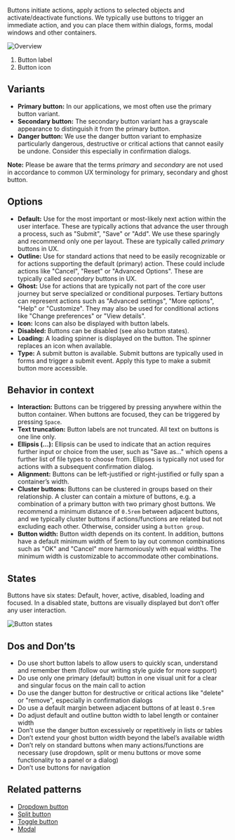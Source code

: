 Buttons initiate actions, apply actions to selected objects and activate/deactivate functions. We typically use buttons to trigger an immediate action, and you can place them within dialogs, forms, modal windows and other containers. 

![Overview](https://www.figma.com/design/wEptRgAezDU1z80Cn3eZ0o/iX-Pattern-Illustrations?type=design&node-id=1097-5037&mode=design&t=KAxDgJoFX436Uk0b-11)

1. Button label
2. Button icon

## Variants

- **Primary button:** In our applications, we most often use the primary button variant.
- **Secondary button:** The secondary button variant has a grayscale appearance to distinguish it from the primary button.
- **Danger button:** We use the danger button variant to emphasize particularly dangerous, destructive or critical actions that cannot easily be undone. Consider this especially in confirmation dialogs. 

**Note:** Please be aware that the terms *primary* and *secondary* are not used in accordance to common UX terminology for primary, secondary and ghost button.

## Options
- **Default:** Use for the most important or most-likely next action within the user interface. These are typically actions that advance the user through a process, such as "Submit", "Save" or "Add". We use these sparingly and recommend only one per layout. These are typically called *primary* buttons in UX. 
- **Outline:** Use for standard actions that need to be easily recognizable or for actions supporting the default (primary) action. These could include actions like "Cancel", "Reset" or "Advanced Options". These are typically called *secondary* buttons in UX.
- **Ghost:** Use for actions that are typically not part of the core user journey but serve specialized or conditional purposes. Tertiary buttons can represent actions such as "Advanced settings", "More options", "Help" or "Customize". They may also be used for conditional actions like "Change preferences" or "View details".
- **Icon:** Icons can also be displayed with button labels.
- **Disabled:** Buttons can be disabled (see also button states).
- **Loading:** A loading spinner is displayed on the button. The spinner replaces an icon when available.
- **Type:** A submit button is available. Submit buttons are typically used in forms and trigger a submit event. Apply this type to make a submit button more accessible.

## Behavior in context
- **Interaction:** Buttons can be triggered by pressing anywhere within the button container. When buttons are focused, they can be triggered by pressing `Space`.
- **Text truncation:** Button labels are not truncated. All text on buttons is one line only. 
- **Ellipsis (…):** Ellipsis can be used to indicate that an action requires further input or choice from the user, such as "Save as…" which opens a further list of file types to choose from. Ellipses is typically not used for actions with a subsequent confirmation dialog.
- **Alignment:** Buttons can be left-justified or right-justified or fully span a container’s width.
- **Cluster buttons:** Buttons can be clustered in groups based on their relationship. A cluster can contain a mixture of buttons, e.g. a combination of a primary button with two primary ghost buttons. We recommend a minimum distance of `0.5rem` between adjacent buttons, and we typically cluster buttons if actions/functions are related but not excluding each other. Otherwise, consider using a `button group`. 
- **Button width:** Button width depends on its content. In addition, buttons have a default minimum width of 5rem to lay out common combinations such as "OK" and "Cancel" more harmoniously with equal widths. The minimum width is customizable to accommodate other combinations.

## States

Buttons have six states: Default, hover, active, disabled, loading and focused. In a disabled state, buttons are visually displayed but don’t offer any user interaction.

![Button states](https://www.figma.com/design/wEptRgAezDU1z80Cn3eZ0o/iX-Pattern-Illustrations?type=design&node-id=132-13020&mode=design&t=KAxDgJoFX436Uk0b-11)

## Dos and Don’ts

- Do use short button labels to allow users to quickly scan, understand and remember them (follow our writing style guide for more support)
- Do use only one primary (default) button in one visual unit for a clear and singular focus on the main call to action
- Do use the danger button for destructive or critical actions like "delete" or "remove", especially in confirmation dialogs
- Do use a default margin between adjacent buttons of at least `0.5rem`
- Do adjust default and outline button width to label length or container width
- Don’t use the danger button excessively or repetitively in lists or tables
- Don’t extend your ghost button width beyond the label’s available width
- Don’t rely on standard buttons when many actions/functions are necessary (use dropdown, split or menu buttons or move some functionality to a panel or a dialog)
- Don’t use buttons for navigation

## Related patterns

- [Dropdown button](./dropdown-button.md)
- [Split button](./split-button.md)
- [Toggle button](./toggle-buttons.md)
- [Modal](./../modal.md)


